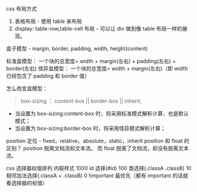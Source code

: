 css 布局方式

1. 表格布局 - 使用 table 来布局
2. display: table-row,table-cell 布局 - 可以让 div 做到像 table 布局一样的展现。

盒子模型 - margin, border, padding, width, height(content)

标准盒模型： 一个块的总宽度= width + margin(左右) + padding(左右) + border(左右)
怪异盒模型： 一个块的总宽度= width + margin(左右)（即 width 已经包含了 padding 和 border 值）

怎么改变盒模型：

> box-sizing ： content-box || border-box || inherit;

- 当设置为 box-sizing:content-box 时，将采用标准模式解析计算，也是默认模式；
- 当设置为 box-sizing:border-box 时，将采用怪异模式解析计算；

position 定位 - fixed，relative，absolute，static，inherit
position 和 float 的区别？
position 脱离文档流和文本流。
而 float 脱离了文档流，却没有脱离文本流。

css 选择器权值排列
内联样式 1000
id 选择(#id) 100
类选择(.classA .classB) 10
相邻加法选择(.classA + .classB) 0
!important 最优先（都有 important 的话就看选择器的权值）
